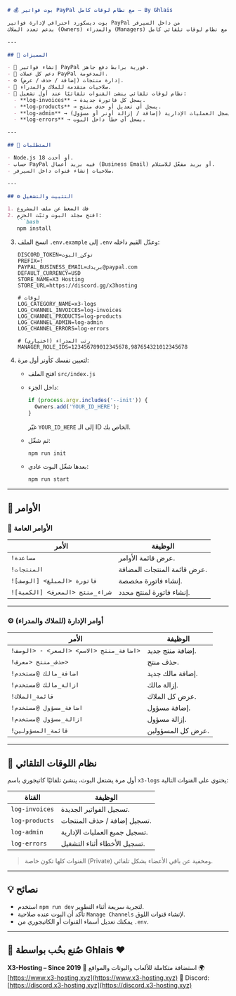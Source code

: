 
````markdown
# 💰 بوت فواتير PayPal مع نظام لوقات كامل – By Ghlais

بوت ديسكورد احترافي لإدارة فواتير PayPal من داخل السيرفر  
يدعم تعدد الملاك (Owners) والمدراء (Managers) مع نظام لوقات تلقائي كامل 🔥  

---

## 🚀 المميزات

- 🧾 إنشاء فواتير PayPal فورية برابط دفع جاهز.
- 💼 دعم كل عملات PayPal المدعومة.
- ⚙️ إدارة منتجات (إضافة / حذف / عرض).
- 👑 صلاحيات متقدمة للملاك والمدراء.
- 🧱 نظام لوقات تلقائي ينشئ القنوات تلقائيًا عند أول تشغيل:
  - **log-invoices** → يسجل كل فاتورة جديدة.
  - **log-products** → يسجل أي تعديل أو حذف منتج.
  - **log-admin** → يسجل العمليات الإدارية (إضافة / إزالة أونر أو مسؤول).
  - **log-errors** → يسجل أي خطأ داخل البوت.

---

## 🧩 المتطلبات

- Node.js 18 أو أحدث.
- حساب PayPal فيه بريد أعمال (Business Email) أو بريد مفعّل للاستلام.
- صلاحيات إنشاء قنوات داخل السيرفر.

---

## ⚙️ التثبيت والتشغيل

1. فك الضغط عن ملف المشروع  
2. افتح مجلد البوت وثبّت الحزم:
   ```bash
   npm install
````

3. انسخ الملف `.env.example` إلى `.env` وعدّل القيم داخله:

   ```env
   DISCORD_TOKEN=توكن_البوت
   PREFIX=!
   PAYPAL_BUSINESS_EMAIL=بريدك@paypal.com
   DEFAULT_CURRENCY=USD
   STORE_NAME=X3 Hosting
   STORE_URL=https://discord.gg/x3hosting

   # لوقات
   LOG_CATEGORY_NAME=x3-logs
   LOG_CHANNEL_INVOICES=log-invoices
   LOG_CHANNEL_PRODUCTS=log-products
   LOG_CHANNEL_ADMIN=log-admin
   LOG_CHANNEL_ERRORS=log-errors

   # رتب المدراء (اختياري)
   MANAGER_ROLE_IDS=123456789012345678,987654321012345678
   ```
4. لتعيين نفسك كأونر أول مرة:

   * افتح الملف `src/index.js`
   * داخل الجزء:

     ```js
     if (process.argv.includes('--init')) {
       Owners.add('YOUR_ID_HERE');
     }
     ```

     غيّر `YOUR_ID_HERE` إلى الـ ID الخاص بك.
   * ثم شغّل:

     ```bash
     npm run init
     ```
   * بعدها شغّل البوت عادي:

     ```bash
     npm run start
     ```

---

## 🧠 الأوامر

### 👥 الأوامر العامة

| الأمر                          | الوظيفة                     |
| ------------------------------ | --------------------------- |
| `!مساعدة`                      | عرض قائمة الأوامر.          |
| `!المنتجات`                    | عرض قائمة المنتجات المضافة. |
| `!فاتورة <المبلغ> [الوصف]`     | إنشاء فاتورة مخصصة.         |
| `!شراء_منتج <المعرف> [الكمية]` | إنشاء فاتورة لمنتج محدد.    |

---

### ⚙️ أوامر الإدارة (للملاك والمدراء)

| الأمر                                   | الوظيفة           |
| --------------------------------------- | ----------------- |
| `!اضافة_منتج <الاسم> <السعر> - <الوصف>` | إضافة منتج جديد.  |
| `!حذف_منتج <معرف>`                      | حذف منتج.         |
| `!اضافة_مالك @مستخدم`                   | إضافة مالك جديد.  |
| `!ازالة_مالك @مستخدم`                   | إزالة مالك.       |
| `!قائمة_الملاك`                         | عرض كل الملاك.    |
| `!اضافة_مسؤول @مستخدم`                  | إضافة مسؤول.      |
| `!ازالة_مسؤول @مستخدم`                  | إزالة مسؤول.      |
| `!قائمة_المسؤولين`                      | عرض كل المسؤولين. |

---

## 🧾 نظام اللوقات التلقائي

أول مرة يشتغل البوت، ينشئ تلقائيًا كاتيجوري باسم `x3-logs` يحتوي على القنوات التالية:

| القناة         | الوظيفة                       |
| -------------- | ----------------------------- |
| `log-invoices` | تسجيل الفواتير الجديدة.       |
| `log-products` | تسجيل إضافة / حذف المنتجات.   |
| `log-admin`    | تسجيل جميع العمليات الإدارية. |
| `log-errors`   | تسجيل الأخطاء أثناء التشغيل.  |

> القنوات كلها تكون خاصة (Private) ومخفية عن باقي الأعضاء بشكل تلقائي.

---

## 💡 نصائح

* استخدم `npm run dev` لتجربة سريعة أثناء التطوير.
* تأكد أن البوت عنده صلاحية `Manage Channels` لإنشاء قنوات اللوق.
* يمكنك تعديل أسماء القنوات أو الكاتيجوري من `.env`.

---

## 🧠 صُنع بحُب بواسطة Ghlais ❤️

**X3-Hosting – Since 2019**
🚀 استضافة متكاملة للألعاب والبوتات والمواقع
🌍 [https://www.x3-hosting.xyz](https://www.x3-hosting.xyz)
💬 Discord: [https://discord.x3-hosting.xyz](https://discord.x3-hosting.xyz)

